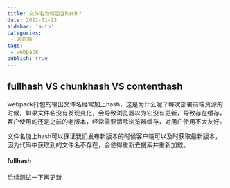 ```yaml
---
title: 文件名为何包含hash？
date: 2021-01-22
sidebar: 'auto'
categories:
 - 大前端
tags:
 - webpack
publish: true
---
```


## fullhash VS chunkhash VS contenthash

webpack打包的输出文件名经常加上hash，这是为什么呢？每次部署前端资源的时候，如果文件名没有发现变化，会导致浏览器以为它没有更新，导致存在缓存，客户使用的还是之前的老版本，经常需要清除浏览器缓存，对用户使用不太友好。

文件名加上hash可以保证我们发布新版本的时候客户端可以及时获取最新版本，因为代码中获取到的文件名不存在，会使得重新去搜索并重新加载。

#### fullhash

后续测试一下再更新